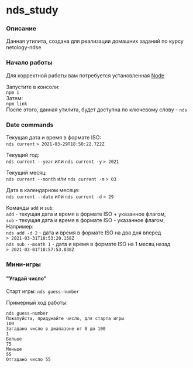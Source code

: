 # nds_study
### Описание
Данная утилита, создана для реализации домашних заданий по курсу netology-ndse

### Начало работы
Для корректной работы вам потребуется установленная [Node](https://nodejs.org/en/)

Запустите в консоли:\
`npm i`\
Затем:\
`npm link`\
После этого, данная утилита, будет доступна по ключевому слову - `nds`
### Date commands

Текущая дата и время в формате ISO:  
`nds current`
`> 2021-03-29T18:50:22.722Z`

Текущий год:  
`nds current --year` или `nds current -y`
`> 2021`

Текущий месяц:  
`nds current --month` или `nds current -m`
`> 03`

Дата в календарном месяце:  
`nds current --date` или `nds current -d`
`> 29`

Команды `add` и `sub`:\
`add` - текущая дата и время в формате ISO + указанное флагом,\
`sub` - текущая дата и время в формате ISO - указанное флагом,\
Например:\
`nds add -d 2` - дата и время в формате ISO на два дня вперед\
`> 2021-03-31T18:53:20.158Z`\
`nds sub --month 1` - дата и время в формате ISO на 1 месяц назад\
`> 2021-03-01T18:57:53.038Z`

### Мини-игры

#### "Угадай число"

Старт игры: `nds guess-number`

Примерный ход работы:
```
nds guess-number
Пожалуйста, придумайте число, для старта игры
100
Загадано число в диапазоне от 0 до 100
1
Больше
75
Меньше
55
Отгадано число 55
```
